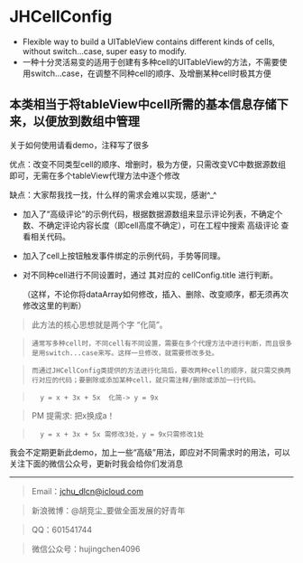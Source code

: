 JHCellConfig
=======

- Flexible way to build a UITableView contains different kinds of cells, without switch...case, super easy to modify.
- 一种十分灵活易变的适用于创建有多种cell的UITableView的方法，不需要使用switch...case，在调整不同种cell的顺序、及增删某种cell时极其方便


本类相当于将tableView中cell所需的基本信息存储下来，以便放到数组中管理
----

关于如何使用请看demo，注释写了很多



优点：改变不同类型cell的顺序、增删时，极为方便，只需改变VC中数据源数组即可，无需在多个tableView代理方法中逐个修改


缺点：大家帮我找一找，什么样的需求会难以实现，感谢^_^


*   加入了“高级评论”的示例代码，根据数据源数组来显示评论列表，不确定个数、不确定评论内容长度（即cell高度不确定），可在工程中搜索 高级评论 查看相关代码。

*   加入了cell上按钮触发事件绑定的示例代码，手势等同理。

*   对不同种cell进行不同设置时，通过 其对应的 cellConfig.title 进行判断。

    （这样，不论你将dataArray如何修改，插入、删除、改变顺序，都无须再次修改这里的判断）



>   此方法的核心思想就是两个字 “化简”。

>     通常写多种cell时，不同cell有不同设置，需要在多个代理方法中进行判断，而且很多是用switch...case来写。这样一旦修改，就需要修改多处。

>     而通过JHCellConfig类提供的方法进行化简后，要改两种cell的顺序，就只需交换两行对应的代码；要删除或添加某种cell，就只需注释/删除或添加一行代码。

>       y = x + 3x + 5x  化简-> y = 9x

>   PM 提需求: 把x换成a！

>       y = x + 3x + 5x 需修改3处，y = 9x只需修改1处






我会不定期更新此demo，加上一些“高级”用法，即应对不同需求时的用法，可以关注下面的微信公众号，更新时我会给你们发消息

-------
> Email：jchu_dlcn@icloud.com

> 新浪微博：@胡竞尘_要做全面发展的好青年

> QQ：601541744

> 微信公众号：hujingchen4096